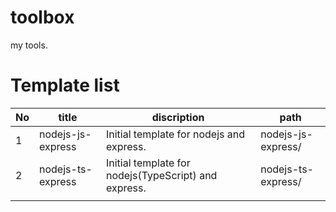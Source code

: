 # toolbox
my tools.

# Template list

|  No  |  title  |  discription  |  path  |
| ---- | ---- | ---- | ---- |
|  1  |  nodejs-js-express  |  Initial template for nodejs and express.  |  nodejs-js-express/  |
|  2  |  nodejs-ts-express  |  Initial template for nodejs(TypeScript) and express.  |  nodejs-ts-express/  |
|    |    |    |    |
